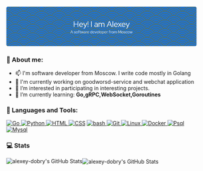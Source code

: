 ![Header](github-header-image.png)
### 👋 About me:
- 📫 I'm software developer from Moscow. I write code mostly in Golang
- 📌 I'm currently working on goodworsd-service and webchat application
- 👀 I’m interested in participating in interesting projects.
- 🌱 I’m currently learning: **Go,gRPC,WebSocket,Goroutines**

### 🔧 Languages and Tools:

<div align="left">
  <a href="https://go.dev/doc/" target="_blank" rel="noreferrer"> <img src="https://www.vectorlogo.zone/logos/golang/golang-icon.svg" alt="Go" width="40" height="40"> </a>
  <a href="https://www.python.org/doc/" target="_blank" rel="noreferrer" > <img src="https://www.vectorlogo.zone/logos/python/python-icon.svg" alt="Python" width="40" height="40"/> </a>
  <a href="https://html.spec.whatwg.org/multipage/" target="_blank" rel="noreferrer"> <img src="https://www.vectorlogo.zone/logos/w3_html5/w3_html5-icon.svg" alt="HTML" width="40" height="40"/> </a> 
  <a href="https://developer.mozilla.org/en-US/docs/Web/CSS" target="_blank" rel="noreferrer"> <img src="https://www.vectorlogo.zone/logos/w3_css/w3_css-icon~old.svg" alt="CSS" width="40" height="40"/></a>
  <a href="https://www.gnu.org/savannah-checkouts/gnu/bash/manual/bash.html" target="_blank" rel="noreferrer"> <img src="https://www.vectorlogo.zone/logos/gnu_bash/gnu_bash-icon.svg" alt="bash" width="40" height=""> </a>
  <a href="https://git-scm.com/" target="_blank" rel="noreferrer"> <img src="https://www.vectorlogo.zone/logos/git-scm/git-scm-icon.svg" alt="Git" width="40" height="40"/> </a> 
  <a href="https://docs.kernel.org/" target="_blank" rel="noreferrer"> <img src="https://www.vectorlogo.zone/logos/linux/linux-icon.svg" alt="Linux" width="40" height="40"> </a>
  <a href="https://docs.docker.com/" target="_blank" rel="noreferrer"> <img src="https://www.vectorlogo.zone/logos/docker/docker-official.svg" alt="Docker" width="40" height="40"> </a>
  <a href="https://www.postgresql.org/docs/" target="_blank" rel="noreferrer"> <img src="https://www.vectorlogo.zone/logos/postgresql/postgresql-icon.svg" alt="Psql" width="40" height="40"> </a>
  <a href="https://dev.mysql.com/doc/" target="_blank" rel="noreferrer"> <img src="https://www.vectorlogo.zone/logos/mysql/mysql-icon.svg" alt="Mysql" width="40" height="40"> </a>
</div> 

### 💻 Stats
<img src="https://github-readme-stats.vercel.app/api?username=alexey-dobry&theme=default&show_icons=true&hide_border=true&count_private=true" alt="alexey-dobry's GitHub Stats" align="left"/>
<img src="https://github-readme-stats.vercel.app/api/top-langs/?username=alexey-dobry&theme=default&show_icons=true&hide_border=true&layout=compact" alt="alexey-dobry's GitHub Stats" align="center"/>
